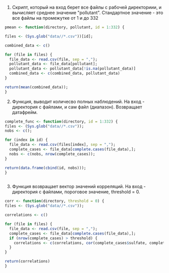
1. Скрипт, который на вход берет все файлы с рабочей директориии, и вычисляет среднее значение "pollutant".
Стандартное значение - это все файлы на промежутке от 1 и до 332


```r
pmean <- function(directory, pollutant, id = 1:332) {

files <- (Sys.glob("data//*.csv"))[id];

combined_data <- c()

for (file in files) {
  file_data <- read.csv(file, sep = ",");
  pollutant_data <- file_data[pollutant];
  pollutant_data <- pollutant_data[!is.na(pollutant_data)]
  combined_data <- c(combined_data, pollutant_data)
}

return(mean(combined_data));
}

```
2. Функция, выводит количесво полных наблюдений. На вход - директория с файлами, и сам файл (диапазон). Возвращает датафрейм.

```r
complete_func <- function(directory, id = 1:332) {
files <- (Sys.glob("data//*.csv"));
nobs <- c();

for (index in id) {
  file_data <- read.csv(files[index], sep = ",");
  complete_cases <- file_data[complete.cases(file_data),];
  nobs <- c(nobs, nrow(complete_cases));
}

return(data.frame(cbind(id, nobs)));
}



```

3. Функция возвращает вектор значений корреляций. На вход - директория с файлами, пороговое значение,  threshold = 0.

```r
corr <- function(directory, threshold = 0) {
files <- (Sys.glob("data//*.csv"));

correlations <- c()

for (file in files) {
  file_data <- read.csv(file, sep = ",");
  complete_cases <- file_data[complete.cases(file_data),];
  if (nrow(complete_cases) > threshold) {
    correlations <- c(correlations, cor(complete_cases$sulfate, complete_cases$nitrate))
  }
}

return(correlations)
}

```
